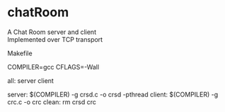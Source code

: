 chatRoom
========

A Chat Room server and client  
Implemented over TCP transport  
  
  Makefile  
  
COMPILER=gcc
CFLAGS=-Wall

all: server client

server:
  $(COMPILER) -g crsd.c -o crsd -pthread
client:
	$(COMPILER) -g crc.c -o crc 
clean:
	rm crsd crc
